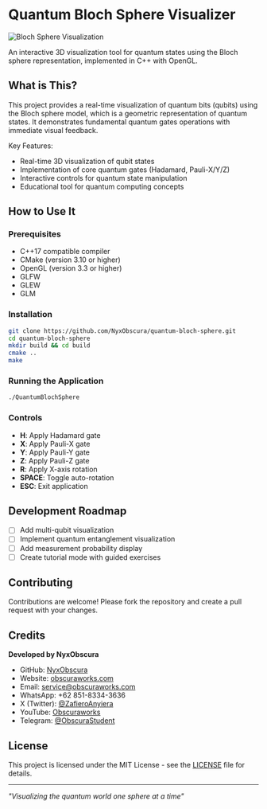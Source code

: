 
# Quantum Bloch Sphere Visualizer

![Bloch Sphere Visualization](https://via.placeholder.com/800x400?text=Quantum+Bloch+Sphere+Visualization)

An interactive 3D visualization tool for quantum states using the Bloch sphere representation, implemented in C++ with OpenGL.

## What is This?

This project provides a real-time visualization of quantum bits (qubits) using the Bloch sphere model, which is a geometric representation of quantum states. It demonstrates fundamental quantum gates operations with immediate visual feedback.

Key Features:
- Real-time 3D visualization of qubit states
- Implementation of core quantum gates (Hadamard, Pauli-X/Y/Z)
- Interactive controls for quantum state manipulation
- Educational tool for quantum computing concepts

## How to Use It

### Prerequisites
- C++17 compatible compiler
- CMake (version 3.10 or higher)
- OpenGL (version 3.3 or higher)
- GLFW
- GLEW
- GLM

### Installation
```bash
git clone https://github.com/NyxObscura/quantum-bloch-sphere.git
cd quantum-bloch-sphere
mkdir build && cd build
cmake ..
make
```

### Running the Application
```bash
./QuantumBlochSphere
```

### Controls
- **H**: Apply Hadamard gate
- **X**: Apply Pauli-X gate
- **Y**: Apply Pauli-Y gate
- **Z**: Apply Pauli-Z gate
- **R**: Apply X-axis rotation
- **SPACE**: Toggle auto-rotation
- **ESC**: Exit application

## Development Roadmap
- [ ] Add multi-qubit visualization
- [ ] Implement quantum entanglement visualization
- [ ] Add measurement probability display
- [ ] Create tutorial mode with guided exercises

## Contributing
Contributions are welcome! Please fork the repository and create a pull request with your changes.

## Credits
**Developed by NyxObscura**  
- GitHub: [NyxObscura](https://github.com/NyxObscura)  
- Website: [obscuraworks.com](https://obscuraworks.com)  
- Email: service@obscuraworks.com  
- WhatsApp: +62 851-8334-3636  
- X (Twitter): [@ZafieroAnyiera](https://twitter.com/ZafieroAnyiera)  
- YouTube: [Obscuraworks](https://youtube.com/Obscuraworks)  
- Telegram: [@ObscuraStudent](https://t.me/ObscuraStudent)  

## License
This project is licensed under the MIT License - see the [LICENSE](LICENSE) file for details.

---

*"Visualizing the quantum world one sphere at a time"*
